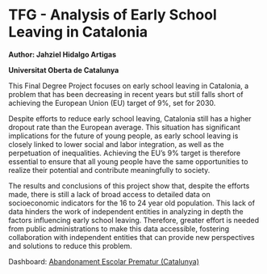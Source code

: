 # TFG - Analysis of Early School Leaving in Catalonia

**Author: Jahziel Hidalgo Artigas**

**Universitat Oberta de Catalunya**

This Final Degree Project focuses on early school leaving in Catalonia, a problem
that has been decreasing in recent years but still falls short of achieving the European
Union (EU) target of 9%, set for 2030.

Despite efforts to reduce early school leaving, Catalonia still has a higher dropout
rate than the European average. This situation has significant implications for
the future of young people, as early school leaving is closely linked to lower social
and labor integration, as well as the perpetuation of inequalities. Achieving the
EU’s 9% target is therefore essential to ensure that all young people have the same
opportunities to realize their potential and contribute meaningfully to society.

The results and conclusions of this project show that, despite the efforts made, there
is still a lack of broad access to detailed data on socioeconomic indicators for the
16 to 24 year old population. This lack of data hinders the work of independent
entities in analyzing in depth the factors influencing early school leaving. Therefore,
greater effort is needed from public administrations to make this data accessible,
fostering collaboration with independent entities that can provide new perspectives
and solutions to reduce this problem.

Dashboard: [Abandonament Escolar Prematur (Catalunya)](https://public.tableau.com/app/profile/jahziel.hidalgo/viz/AbandonamentEscolarPrematurCatalunya/AEPDashboard)
